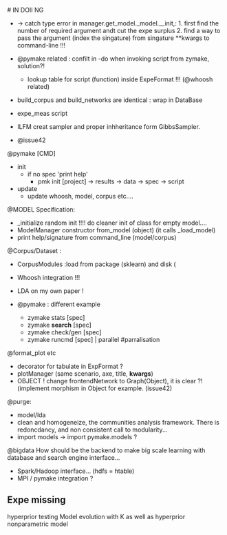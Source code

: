 # IN DOII NG

* -> catch type error in manager.get_model._model.__init,:
        1. first find the number of required argument andt cut the expe surplus
        2. find a way to pass the argument (index the singature) from singature **kwargs to command-line !!!

* @pymake related : confilt in -do when invoking script from zymake, solution?! 
    * lookup table for script (function) inside ExpeFormat !!!  (@whoosh related)
* build_corpus and build_networks are identical : wrap in DataBase
* expe_meas script
* ILFM creat sampler and proper inhheritance form GibbsSampler.
* @issue42


@pymake [CMD]
* init
    * if no spec 'print help'
        * pmk init [project]
        -> results
        -> data
        -> spec
        -> script
* update
    * update whoosh, model, corpus etc....

@MODEL Specification:
*  \_initialize  random init !!!! do cleaner init of class for empty model....
* ModelManager constructor from_model (object) (it calls \_load_model)
* print help/signature from command_line (model/corpus)

@Corpus/Dataset : 
* CorpusModules :load from package (sklearn) and disk (
* Whoosh integration !!!
* LDA on my own paper !

* @pymake : different example
    * zymake stats [spec]
    * zymake **search** [spec]
    * zymake check/gen [spec]
    * zymake runcmd [spec] | parallel #parralisation


@format_plot etc
* decorator for tabulate in ExpFormat ?
* plotManager (same scenario, axe, title, **kwargs**)
* OBJECT ! change frontendNetwork to Graph(Object), it is clear ?! (implement morphism in Object for example. (issue42)

@purge: 
* model/lda
* clean and homogeneize, the communities analysis framework. There is redoncdancy, and non consistent call to modularity...
* import models -> import pymake.models ?


@bigdata How should be the backend to make big scale learning with database and search engine interface...
* Spark/Hadoop interface... (hdfs = htable)
* MPI / pymake integration ?


## Expe missing
hyperprior testing
Model evolution with K as well as hyperprior nonparametric model

